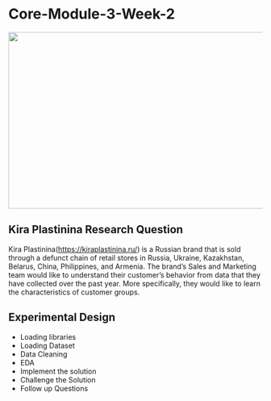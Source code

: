 # Core-Module-3-Week-2

<img src="https://user-images.githubusercontent.com/99291087/172064773-992ffb89-df14-4d4d-b2d6-2cf9f661b8e2.jpg" width="1080" height="350" />

## Kira Plastinina Research Question

Kira Plastinina(https://kiraplastinina.ru/) is a Russian brand that is sold through a defunct chain of retail stores in Russia, Ukraine, Kazakhstan, Belarus, China, Philippines, and Armenia. The brand’s Sales and Marketing team would like to understand their customer’s behavior from data that they have collected over the past year. More specifically, they would like to learn the characteristics of customer groups.

## Experimental Design
 
- Loading libraries
- Loading Dataset
- Data Cleaning
- EDA
- Implement the solution
- Challenge the Solution
- Follow up Questions


